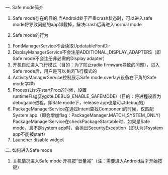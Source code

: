 一. Safe mode简介
1) Safe mode存在的目的
当Android处于严重crash状态时，可以进入safe mode将导致问题的app卸载掉，解决crash后再进入normal mode

2) Safe mode的行为
1. FontManagerService不会读取UpdatableFontDir
2. DisplayManagerService不会注册ADDITIONAL_DISPLAY_ADAPTERS（即Safe mode不会注册非必需的Display adapter）
3. 开机自动进入飞行模式（目的：为了防止radio firmware导致的问题），进入Safe mode后，用户是可以关闭飞行模式的
4. ActivityManagerService控制展示Safe mode overlay(设备右下角的Safe mode字样)
5. ProcessList在startProc的时候，设置runtimeFlag(Zygote.DEBUG_ENABLE_SAFEMODE)（目的：将进程设置为debugable进程，即Safe mode下，release app也是可以debug的）
6. PackageManagerService在通过Intent查找Component的时候，仅匹配System app（即会增加flag：PackageManager.MATCH_SYSTEM_ONLY）
      PackageManagerService在checkPackageStartable时，如果是Safe mode，且不是system app时，会抛出SecurityException（即认为非system app不能被start）
7. Launcher disable widget



二. 如何进入Safe mode
1) 关机情况进入Safe mode
开机按“音量减”（注：需要进入Android后才开始按键）
